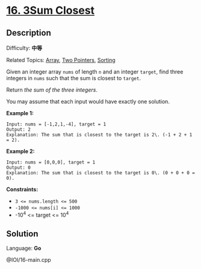 # [16\. 3Sum Closest](https://leetcode.cn/problems/3sum-closest/)

## Description

Difficulty: **中等**  

Related Topics: [Array](https://leetcode.cn/tag/https://leetcode.cn/tag/array//), [Two Pointers](https://leetcode.cn/tag/https://leetcode.cn/tag/two-pointers//), [Sorting](https://leetcode.cn/tag/https://leetcode.cn/tag/sorting//)


Given an integer array `nums` of length `n` and an integer `target`, find three integers in `nums` such that the sum is closest to `target`.

Return _the sum of the three integers_.

You may assume that each input would have exactly one solution.

**Example 1:**

```
Input: nums = [-1,2,1,-4], target = 1
Output: 2
Explanation: The sum that is closest to the target is 2\. (-1 + 2 + 1 = 2).
```

**Example 2:**

```
Input: nums = [0,0,0], target = 1
Output: 0
Explanation: The sum that is closest to the target is 0\. (0 + 0 + 0 = 0).
```

**Constraints:**

*   `3 <= nums.length <= 500`
*   `-1000 <= nums[i] <= 1000`
*   -10<sup>4</sup> <= target <= 10<sup>4</sup>


## Solution

Language: **Go**

@IOI/16-main.cpp
